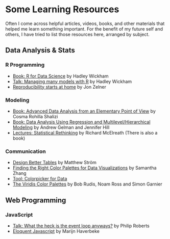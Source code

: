 # Some Learning Resources

Often I come across helpful articles, videos, books, and other materials that helped me learn something important. For the benefit of my future self and others, I have tried to list those resources here, arranged by subject.

## Data Analysis & Stats

### R Programming

- [Book: R for Data Science](http://r4ds.had.co.nz/) by Hadley Wickham
- [Talk: Managing many models with R](https://www.youtube.com/watch?v=rz3_FDVt9eg) by Hadley Wickham
- [Reproducibility starts at home](http://www.jonzelner.net/statistics/make/docker/reproducibility/2016/05/31/reproducibility-pt-1/) by Jon Zelner

### Modeling

- [Book: Advanced Data Analysis from an Elementary Point of View](http://www.stat.cmu.edu/~cshalizi/ADAfaEPoV/) by Cosma Rohilla Shalizi
- [Book: Data Analysis Using Regression and Multilevel/Hierarchical Modeling](https://www.amazon.com/Analysis-Regression-Multilevel-Hierarchical-Models/dp/052168689X) by Andrew Gelman and Jennifer Hill
- [Lectures: Statistical Rethinking](https://www.youtube.com/playlist?list=PLDcUM9US4XdMdZOhJWJJD4mDBMnbTWw_z) by Richard McElreath (There is also a book)

### Communication

- [Design Better Tables](https://medium.com/mission-log/design-better-data-tables-430a30a00d8c?mc_cid=2d267568d7&mc_eid=a2ee6e25c5#.w2bpz8kvl) by Matthew Ström
- [Finding the Right Color Palettes for Data Visualizations](https://blog.graphiq.com/finding-the-right-color-palettes-for-data-visualizations-fcd4e707a283#.80kaf0cz7) by Samantha Zhang
- [Tool: Colorpicker for Data](http://tristen.ca/hcl-picker/#/hlc/7/1/06231E/D87B5B)
- [The Viridis Color Palettes](https://cran.r-project.org/web/packages/viridis/vignettes/intro-to-viridis.html) by Bob Rudis, Noam Ross and Simon Garnier


## Web Programming

### JavaScript

- [Talk: What the heck is the event loop anyways?](https://www.youtube.com/watch?v=8aGhZQkoFbQ) by Philip Roberts
- [Eloquent Javascript](http://eloquentjavascript.net/) by Marijn Haverbeke
